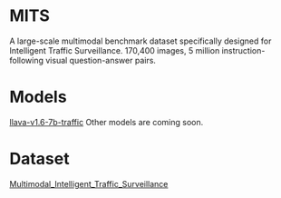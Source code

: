 # MITS
A large-scale multimodal benchmark dataset specifically designed for Intelligent Traffic Surveillance. 170,400 images, 5 million instruction-following visual question-answer pairs.


# Models
[llava-v1.6-7b-traffic](https://huggingface.co/LifeIsSoSolong/llava-v1.6-7b-traffic)
Other models are coming soon.

# Dataset
[Multimodal_Intelligent_Traffic_Surveillance](https://huggingface.co/datasets/LifeIsSoSolong/Multimodal_Intelligent_Traffic_Surveillance)
